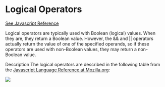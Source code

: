 # Logical Operators

[See Javascript Reference](https://developer.mozilla.org/en-US/docs/Web/JavaScript/Reference/Operators/Logical_Operators#Short-Circuit_Evaluation)

Logical operators are typically used with Boolean \(logical\) values. When they are, they return a Boolean value. However, the && and \|\| operators actually return the value of one of the specified operands, so if these operators are used with non-Boolean values, they may return a non-Boolean value.

Description The logical operators are described in the following table from the [Javascript Language Reference at Mozilla.org](https://developer.mozilla.org/en-US/docs/Web/JavaScript/Reference/Operators/Logical_Operators#Short-Circuit_Evaluation):

![](https://github.com/kdoore/cs1334/tree/6cd3c02471b65bccb609a625a0022506a77fe19f/Screenshot%202016-10-26%2008.35.18.png)

